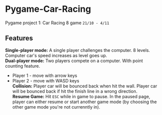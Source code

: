 # Pygame-Car-Racing
Pygame project 1: Car Racing 8 game  `21/10 - 4/11`
 
 ## Features
**Single-player mode:** A single player challenges the computer. 8 levels. Computer car's speed increases as level goes up.  
**Dual-player mode:** Two players compete on a computer. With point counting feature.  
  - Player 1 - move with arrow keys  
  - Player 2 - move with WASD keys  
**Collision:** Player car will be bounced back when hit the wall. Player car will be bounced back if hit the finish line in a wrong direction.  
**Resume Game:** Hit `ESC` while in game to pause. In the paused page, player can either resume or start another game mode (by choosing the other game mode you're not currenntly in).
